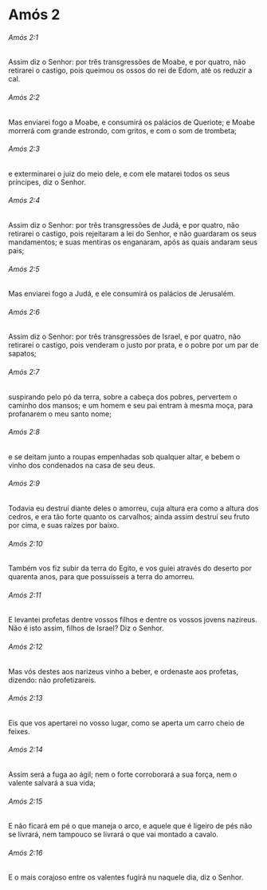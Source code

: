 # Amós 2

###### Amós 2:1

Assim diz o Senhor: por três transgressões de Moabe, e por quatro, não retirarei o castigo, pois queimou os ossos do rei de Edom, até os reduzir a cal.

###### Amós 2:2

Mas enviarei fogo a Moabe, e consumirá os palácios de Queriote; e Moabe morrerá com grande estrondo, com gritos, e com o som de trombeta;

###### Amós 2:3

e exterminarei o juiz do meio dele, e com ele matarei todos os seus príncipes, diz o Senhor.

###### Amós 2:4

Assim diz o Senhor: por três transgressões de Judá, e por quatro, não retirarei o castigo, pois rejeitaram a lei do Senhor, e não guardaram os seus mandamentos; e suas mentiras os enganaram, após as quais andaram seus pais;

###### Amós 2:5

Mas enviarei fogo a Judá, e ele consumirá os palácios de Jerusalém.

###### Amós 2:6

Assim diz o Senhor: por três transgressões de Israel, e por quatro, não retirarei o castigo, pois venderam o justo por prata, e o pobre por um par de sapatos;

###### Amós 2:7

suspirando pelo pó da terra, sobre a cabeça dos pobres, pervertem o caminho dos mansos; e um homem e seu pai entram à mesma moça, para profanarem o meu santo nome;

###### Amós 2:8

e se deitam junto a roupas empenhadas sob qualquer altar, e bebem o vinho dos condenados na casa de seu deus.

###### Amós 2:9

Todavia eu destruí diante deles o amorreu, cuja altura era como a altura dos cedros, e era tão forte quanto os carvalhos; ainda assim destruí seu fruto por cima, e suas raízes por baixo.

###### Amós 2:10

Também vos fiz subir da terra do Egito, e vos guiei através do deserto por quarenta anos, para que possuísseis a terra do amorreu.

###### Amós 2:11

E levantei profetas dentre vossos filhos e dentre os vossos jovens nazireus. Não é isto assim, filhos de Israel? Diz o Senhor.

###### Amós 2:12

Mas vós destes aos narizeus vinho a beber, e ordenaste aos profetas, dizendo: não profetizareis.

###### Amós 2:13

Eis que vos apertarei no vosso lugar, como se aperta um carro cheio de feixes.

###### Amós 2:14

Assim será a fuga ao ágil; nem o forte corroborará a sua força, nem o valente salvará a sua vida;

###### Amós 2:15

E não ficará em pé o que maneja o arco, e aquele que é ligeiro de pés não se livrará, nem tampouco se livrará o que vai montado a cavalo.

###### Amós 2:16

E o mais corajoso entre os valentes fugirá nu naquele dia, diz o Senhor.


